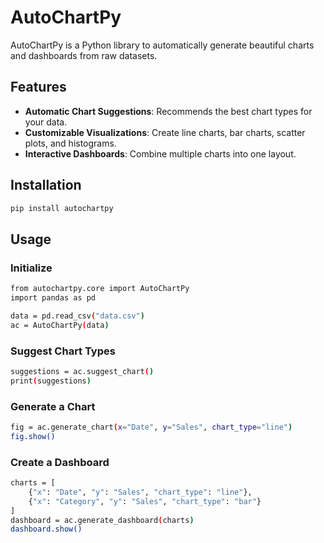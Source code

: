 # AutoChartPy

AutoChartPy is a Python library to automatically generate beautiful charts and dashboards from raw datasets.

## Features
- **Automatic Chart Suggestions**: Recommends the best chart types for your data.
- **Customizable Visualizations**: Create line charts, bar charts, scatter plots, and histograms.
- **Interactive Dashboards**: Combine multiple charts into one layout.

## Installation

```bash
pip install autochartpy
```
## Usage
### Initialize
```bash
from autochartpy.core import AutoChartPy
import pandas as pd

data = pd.read_csv("data.csv")
ac = AutoChartPy(data)
```

### Suggest Chart Types
```bash
suggestions = ac.suggest_chart()
print(suggestions)
```

### Generate a Chart
```bash
fig = ac.generate_chart(x="Date", y="Sales", chart_type="line")
fig.show()
```

### Create a Dashboard
```bash
charts = [
    {"x": "Date", "y": "Sales", "chart_type": "line"},
    {"x": "Category", "y": "Sales", "chart_type": "bar"}
]
dashboard = ac.generate_dashboard(charts)
dashboard.show()
```